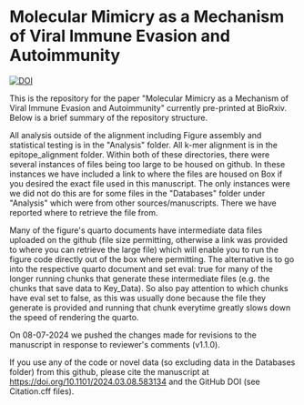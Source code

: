 # Molecular Mimicry as a Mechanism of Viral Immune Evasion and Autoimmunity
<a href="https://zenodo.org/doi/10.5281/zenodo.11411891"><img src="https://zenodo.org/badge/764360678.svg" alt="DOI"></a>

This is the repository for the paper "Molecular Mimicry as a Mechanism of Viral Immune Evasion and Autoimmunity" currently pre-printed at BioRxiv. Below is a brief summary of the repository structure.

All analysis outside of the alignment including Figure assembly and statistical testing is in the "Analysis" folder. All k-mer alignment is in the epitope_alignment folder. Within both of these directories, there were several instances of files being too large to be housed on github. In these instances we have included a link to where the files are housed on Box if you desired the exact file used in this manuscript. The only instances were we did not do this are for some files in the "Databases" folder under "Analysis" which were from other sources/manuscripts. There we have reported where to retrieve the file from.

Many of the figure's quarto documents have intermediate data files uploaded on the github (file size permitting, otherwise a link was provided to where you can retrieve the large file) which will enable you to run the figure code directly out of the box where permitting. The alternative is to go into the respective quarto document and set eval: true for many of the longer running chunks that generate these intermediate files (e.g. the chunks that save data to Key_Data). So also pay attention to which chunks have eval set to false, as this was usually done because the file they generate is provided and running that chunk everytime greatly slows down the speed of rendering the quarto.

On 08-07-2024 we pushed the changes made for revisions to the manuscript in response to reviewer's comments (v1.1.0). 

If you use any of the code or novel data (so excluding data in the Databases folder) from this github, please cite the manuscript at <a href="https://zenodo.org/doi/10.5281/zenodo.11411891">https://doi.org/10.1101/2024.03.08.583134</a> and the GitHub DOI (see Citation.cff files).
